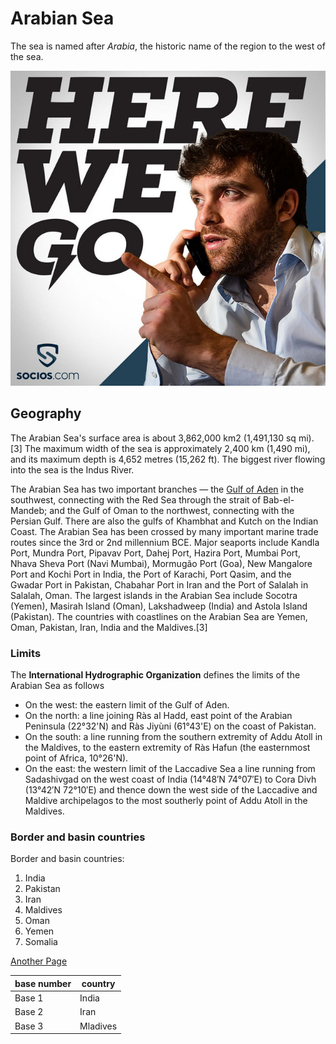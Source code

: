 # Arabian Sea
The sea is named after _Arabia_, the historic name of the region to the west of the sea.

![Here we go](ab6765630000ba8a792ac38d148f0515c44f0eef.jfif)

## Geography
The Arabian Sea's surface area is about 3,862,000 km2 (1,491,130 sq mi).[3] The maximum width of the sea is approximately 2,400 km (1,490 mi), and its maximum depth is 4,652 metres (15,262 ft). The biggest river flowing into the sea is the Indus River.

The Arabian Sea has two important branches — the [Gulf of Aden](https://en.wikipedia.org/wiki/Gulf_of_Aden) in the southwest, connecting with the Red Sea through the strait of Bab-el-Mandeb; and the Gulf of Oman to the northwest, connecting with the Persian Gulf. There are also the gulfs of Khambhat and Kutch on the Indian Coast. The Arabian Sea has been crossed by many important marine trade routes since the 3rd or 2nd millennium BCE. Major seaports include Kandla Port, Mundra Port, Pipavav Port, Dahej Port, Hazira Port, Mumbai Port, Nhava Sheva Port (Navi Mumbai), Mormugão Port (Goa), New Mangalore Port and Kochi Port in India, the Port of Karachi, Port Qasim, and the Gwadar Port in Pakistan, Chabahar Port in Iran and the Port of Salalah in Salalah, Oman. The largest islands in the Arabian Sea include Socotra (Yemen), Masirah Island (Oman), Lakshadweep (India) and Astola Island (Pakistan). The countries with coastlines on the Arabian Sea are Yemen, Oman, Pakistan, Iran, India and the Maldives.[3]

### Limits
The **International Hydrographic Organization** defines the limits of the Arabian Sea as follows

- On the west: the eastern limit of the Gulf of Aden.
- On the north: a line joining Ràs al Hadd, east point of the Arabian Peninsula (22°32'N) and Ràs Jiyùni (61°43'E) on the coast of Pakistan.
- On the south: a line running from the southern extremity of Addu Atoll in the Maldives, to the eastern extremity of Ràs Hafun (the easternmost point of Africa, 10°26'N).
-  On the east: the western limit of the Laccadive Sea a line running from Sadashivgad on the west coast of India (14°48′N 74°07′E) to Cora Divh (13°42′N 72°10′E) and thence down the west side of the Laccadive and Maldive archipelagos to the most southerly point of Addu Atoll in the Maldives.

### Border and basin countries
Border and basin countries:

 1. India
 1. Pakistan
 1. Iran
 1. Maldives
 1. Oman
 1. Yemen
 1. Somalia

[Another Page](Another_page.md)

| base number | country |
| --- | --- |
| Base 1 | India |
| Base 2 | Iran |
| Base 3 | Mladives |
